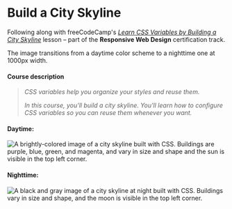 # Build a City Skyline
Following along with freeCodeCamp's _[Learn CSS Variables by Building a City Skyline](https://www.freecodecamp.org/learn/2022/responsive-web-design/#learn-css-variables-by-building-a-city-skyline)_ lesson – part of the **Responsive Web Design** certification track.

The image transitions from a daytime color scheme to a nighttime one at 1000px width.

#### Course description

> _CSS variables help you organize your styles and reuse them._
>
> _In this course, you'll build a city skyline. You'll learn how to configure CSS variables so you can reuse them whenever you want._


#### Daytime:
<img src="https://imgur.com/OwRg8at.png" alt="A brightly-colored image of a city skyline built with CSS. Buildings are purple, blue, green, and magenta, and vary in size and shape and the sun is visible in the top left corner." />

#### Nighttime:
<img src="https://imgur.com/OZ7WAYo.png" alt="A black and gray image of a city skyline at night built with CSS. Buildings vary in size and shape, and the moon is visible in the top left corner." />
